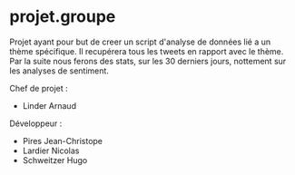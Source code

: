 # projet.groupe

Projet ayant pour but de creer un script d'analyse de données lié a un thème
spécifique. Il recupérera tous les tweets en rapport avec le thème. Par la
suite nous ferons des stats, sur les 30 derniers jours, nottement sur
les analyses de sentiment.


Chef de projet :
*  Linder Arnaud

Développeur :
*  Pires Jean-Christope
*  Lardier Nicolas
*  Schweitzer Hugo




